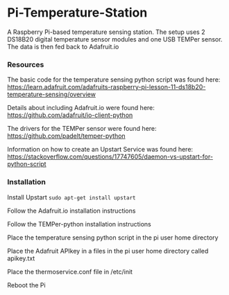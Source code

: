 # Pi-Temperature-Station

A Raspberry Pi-based temperature sensing station. The setup uses 2 DS18B20 digital temperature sensor modules and one USB TEMPer sensor. The data is then fed back to Adafruit.io

### Resources

The basic code for the temperature sensing python script was found here: https://learn.adafruit.com/adafruits-raspberry-pi-lesson-11-ds18b20-temperature-sensing/overview

Details about including Adafruit.io were found here: https://github.com/adafruit/io-client-python

The drivers for the TEMPer sensor were found here: https://github.com/padelt/temper-python

Information on how to create an Upstart Service was found here: https://stackoverflow.com/questions/17747605/daemon-vs-upstart-for-python-script

### Installation

Install Upstart
`sudo apt-get install upstart`

Follow the Adafruit.io installation instructions

Follow the TEMPer-python installation instructions

Place the temperature sensing python script in the pi user home directory

Place the Adafruit APIkey in a files in the pi user home directory called apikey.txt

Place the thermoservice.conf file in /etc/init

Reboot the Pi
